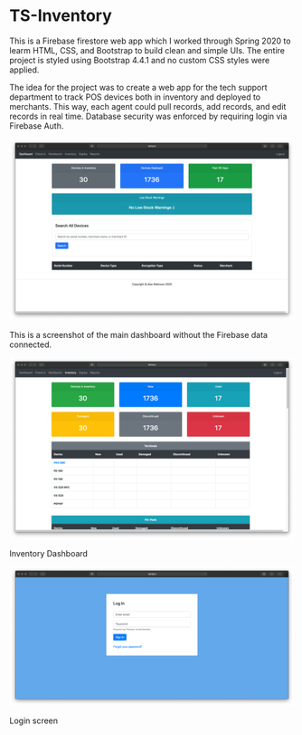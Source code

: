 # TS-Inventory

This is a Firebase firestore web app which I worked through Spring 2020 to learm HTML, CSS, and Bootstrap to build clean and simple UIs. The entire project is styled using Bootstrap 4.4.1 and no custom CSS styles were applied. 

The idea for the project was to create a web app for the tech support department to track POS devices both in inventory and deployed to merchants. This way, each agent could pull records, add records, and edit records in real time. Database security was enforced by requiring login via Firebase Auth.


![Screenshot 1](/screenshots/screenshot1.png)

This is a screenshot of the main dashboard without the Firebase data connected.

![Screenshot 4](/screenshots/screenshot4.png)

Inventory Dashboard

![Screenshot 3](/screenshots/screenshot3.png)

Login screen

